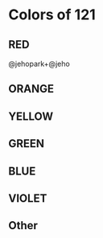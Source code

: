 # Colors of 121

## RED
@jehopark+@jeho

## ORANGE

## YELLOW

## GREEN

## BLUE

## VIOLET

## Other

